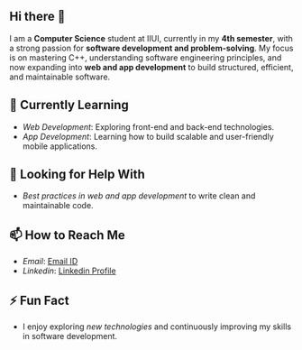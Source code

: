 ## Hi there 👋 

I am a **Computer Science** student at IIUI, currently in my **4th semester**, with a strong passion for **software development and problem-solving**. My focus is on mastering C++, understanding software engineering principles, and now expanding into **web and app development** to build structured, efficient, and maintainable software.  

## 🌱 Currently Learning  
- *Web Development*: Exploring front-end and back-end technologies.  
- *App Development*: Learning how to build scalable and user-friendly mobile applications.  

## 🤔 Looking for Help With  
- *Best practices in web and app development* to write clean and maintainable code.  

## 📫 How to Reach Me  
- *Email*: [Email ID](timmisyeda@gmail.com)  
- *Linkedin*: [Linkedin Profile](https://www.linkedin.com/in/syeda-tehreem-tasawar-0840b3329)

## ⚡ Fun Fact  
- I enjoy exploring *new technologies* and continuously improving my skills in software development.